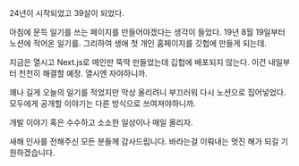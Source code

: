 24년이 시작되었고 39살이 되었다.

아침에 문득 일기를 쓰는 페이지를 만들어야겠다는 생각이 들었다. 19년 8월 19일부터 노션에 적어온 일기를. 그리하여 생애 첫 개인 홈페이지를 깃헙에 만들게 되는데.

지금은 열시고 Next.js로 메인만 뚝딱 만들었는데 깁헙에 배포되지 않는다. 이건 내일부터 천천히 해결할 예정. 열시엔 자야하니까.

꽤나 길게 오늘의 일기를 적었지만 막상 올리려니 부끄러워 다시 노션으로 집어넣었다. 모두에게 공개할 이야기는 다른 방식으로 쓰여져야하니까.

개발 이야기 혹은 수수하고 소소한 일상이나 매일 올리자.

새해 인사를 전해주신 모든 분들께 감사드립니다. 바라는걸 이뤄내는 멋진 해가 되길 기원하겠습니다.
